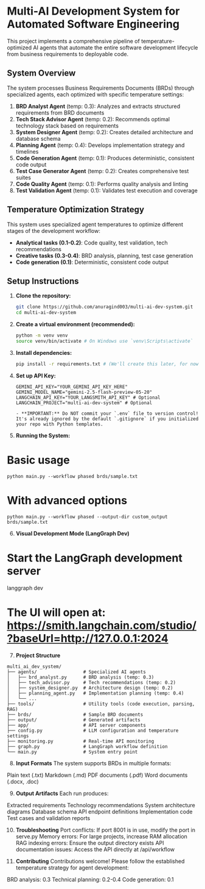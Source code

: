 # Multi-AI Development System for Automated Software Engineering

This project implements a comprehensive pipeline of temperature-optimized AI agents that automate the entire software development lifecycle from business requirements to deployable code.

## System Overview

The system processes Business Requirements Documents (BRDs) through specialized agents, each optimized with specific temperature settings:

1. **BRD Analyst Agent** (temp: 0.3): Analyzes and extracts structured requirements from BRD documents
2. **Tech Stack Advisor Agent** (temp: 0.2): Recommends optimal technology stack based on requirements
3. **System Designer Agent** (temp: 0.2): Creates detailed architecture and database schema
4. **Planning Agent** (temp: 0.4): Develops implementation strategy and timelines
5. **Code Generation Agent** (temp: 0.1): Produces deterministic, consistent code output
6. **Test Case Generator Agent** (temp: 0.2): Creates comprehensive test suites
7. **Code Quality Agent** (temp: 0.1): Performs quality analysis and linting
8. **Test Validation Agent** (temp: 0.1): Validates test execution and coverage

## Temperature Optimization Strategy

This system uses specialized agent temperatures to optimize different stages of the development workflow:

- **Analytical tasks (0.1-0.2)**: Code quality, test validation, tech recommendations
- **Creative tasks (0.3-0.4)**: BRD analysis, planning, test case generation
- **Code generation (0.1)**: Deterministic, consistent code output

## Setup Instructions

1. **Clone the repository:**

   ```bash
   git clone https://github.com/anuragind003/multi-ai-dev-system.git
   cd multi-ai-dev-system
   ```

2. **Create a virtual environment (recommended):**

   ```bash
   python -m venv venv
   source venv/bin/activate # On Windows use `venv\Scripts\activate`
   ```

3. **Install dependencies:**

   ```bash
   pip install -r requirements.txt # (We'll create this later, for now `pip install google-generativeai python-dotenv`)
   ```

4. **Set up API Key:**

   ```
   GEMINI_API_KEY="YOUR_GEMINI_API_KEY_HERE"
   GEMINI_MODEL_NAME="gemini-2.5-flash-preview-05-20"
   LANGCHAIN_API_KEY="YOUR_LANGSMITH_API_KEY" # Optional
   LANGCHAIN_PROJECT="multi-ai-dev-system" # Optional
   ```

   ```
   - **IMPORTANT:** Do NOT commit your `.env` file to version control! It's already ignored by the default `.gitignore` if you initialized your repo with Python templates.
   ```

5. **Running the System:**

# Basic usage

`python main.py --workflow phased brds/sample.txt`

# With advanced options

`python main.py --workflow phased --output-dir custom_output brds/sample.txt`

6. **Visual Development Mode (LangGraph Dev)**

# Start the LangGraph development server

langgraph dev

# The UI will open at: https://smith.langchain.com/studio/?baseUrl=http://127.0.0.1:2024

7. **Project Structure**

```
multi_ai_dev_system/
├── agents/                 # Specialized AI agents
│   ├── brd_analyst.py      # BRD analysis (temp: 0.3)
│   ├── tech_advisor.py     # Tech recommendations (temp: 0.2)
│   ├── system_designer.py  # Architecture design (temp: 0.2)
│   ├── planning_agent.py   # Implementation planning (temp: 0.4)
│   └── ...
├── tools/                  # Utility tools (code execution, parsing, RAG)
├── brds/                   # Sample BRD documents
├── output/                 # Generated artifacts
├── app/                    # API server components
├── config.py               # LLM configuration and temperature settings
├── monitoring.py           # Real-time API monitoring
├── graph.py                # LangGraph workflow definition
└── main.py                 # System entry point
```

8. **Input Formats**
   The system supports BRDs in multiple formats:

Plain text (.txt)
Markdown (.md)
PDF documents (.pdf)
Word documents (.docx, .doc)

9. **Output Artifacts**
   Each run produces:

Extracted requirements
Technology recommendations
System architecture diagrams
Database schema
API endpoint definitions
Implementation code
Test cases and validation reports

10. **Troubleshooting**
    Port conflicts: If port 8001 is in use, modify the port in serve.py
    Memory errors: For large projects, increase RAM allocation
    RAG indexing errors: Ensure the output directory exists
    API documentation issues: Access the API directly at /api/workflow

11. **Contributing**
    Contributions welcome! Please follow the established temperature strategy for agent development:

BRD analysis: 0.3
Technical planning: 0.2-0.4
Code generation: 0.1
